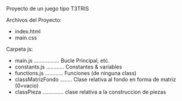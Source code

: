 Proyecto de un juego tipo T3TRIS

Archivos del Proyecto:

- index.html
- main.css

Carpeta js:

- main.js ................. Bucle Principal, etc.
- constants.js ............ Constantes & variables
- functions.js ............ Funciones (de ninguna class)
- classMatrizFondo ........ Clase relativa al fondo en forma de matriz (0=vacio)
- classPieza .............. clase relativa a la construccion de piezas